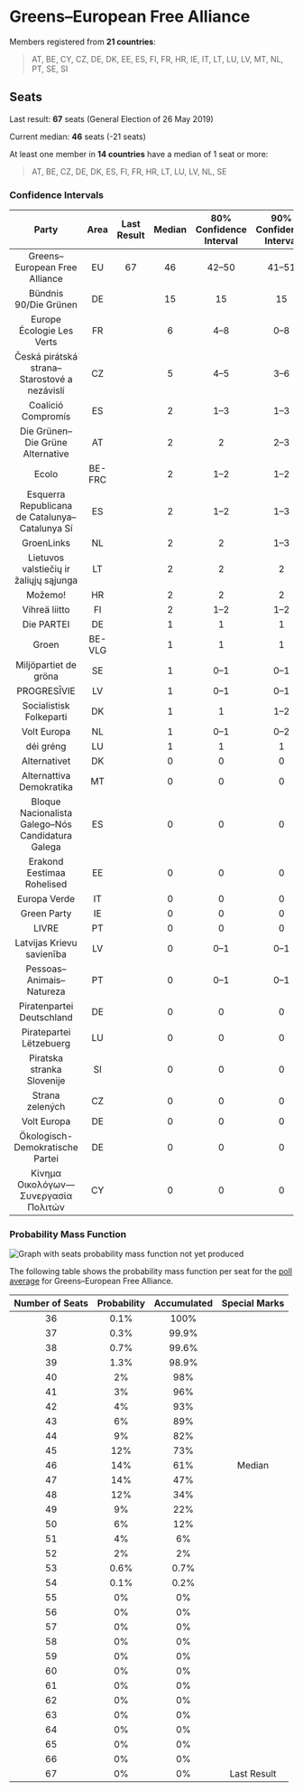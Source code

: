 # Greens–European Free Alliance

Members registered from **21 countries**:

> AT, BE, CY, CZ, DE, DK, EE, ES, FI, FR, HR, IE, IT, LT, LU, LV, MT, NL, PT, SE, SI

## Seats

Last result: **67** seats (General Election of 26 May 2019)

Current median: **46** seats (-21 seats)

At least one member in **14 countries** have a median of 1 seat or more:

> AT, BE, CZ, DE, DK, ES, FI, FR, HR, LT, LU, LV, NL, SE

### Confidence Intervals

| Party | Area | Last Result | Median | 80% Confidence Interval | 90% Confidence Interval | 95% Confidence Interval | 99% Confidence Interval |
|:-----:|:----:|:-----------:|:------:|:-----------------------:|:-----------------------:|:-----------------------:|:-----------------------:|
| Greens–European Free Alliance | EU | 67 | 46 | 42–50 | 41–51 | 40–51 | 38–53 |
| Bündnis 90/Die Grünen | DE | | 15 | 15 | 15 | 15 | 15 |
| Europe Écologie Les Verts | FR | | 6 | 4–8 | 0–8 | 0–9 | 0–9 |
| Česká pirátská strana–Starostové a nezávislí | CZ | | 5 | 4–5 | 3–6 | 3–6 | 3–6 |
| Coalició Compromís | ES | | 2 | 1–3 | 1–3 | 1–3 | 0–4 |
| Die Grünen–Die Grüne Alternative | AT | | 2 | 2 | 2–3 | 1–3 | 1–3 |
| Ecolo | BE-FRC | | 2 | 1–2 | 1–2 | 1–2 | 1–2 |
| Esquerra Republicana de Catalunya–Catalunya Sí | ES | | 2 | 1–2 | 1–3 | 1–3 | 1–3 |
| GroenLinks | NL | | 2 | 2 | 1–3 | 1–3 | 1–3 |
| Lietuvos valstiečių ir žaliųjų sąjunga | LT | | 2 | 2 | 2 | 2 | 2–3 |
| Možemo! | HR | | 2 | 2 | 2 | 2 | 2–3 |
| Vihreä liitto | FI | | 2 | 1–2 | 1–2 | 1–2 | 1–2 |
| Die PARTEI | DE | | 1 | 1 | 1 | 1 | 1 |
| Groen | BE-VLG | | 1 | 1 | 1 | 1 | 1 |
| Miljöpartiet de gröna | SE | | 1 | 0–1 | 0–1 | 0–1 | 0–1 |
| PROGRESĪVIE | LV | | 1 | 0–1 | 0–1 | 0–1 | 0–1 |
| Socialistisk Folkeparti | DK | | 1 | 1 | 1–2 | 1–2 | 1–2 |
| Volt Europa | NL | | 1 | 0–1 | 0–2 | 0–2 | 0–2 |
| déi gréng | LU | | 1 | 1 | 1 | 1 | 0–1 |
| Alternativet | DK | | 0 | 0 | 0 | 0 | 0 |
| Alternattiva Demokratika | MT | | 0 | 0 | 0 | 0 | 0 |
| Bloque Nacionalista Galego–Nós Candidatura Galega | ES | | 0 | 0 | 0 | 0 | 0 |
| Erakond Eestimaa Rohelised | EE | | 0 | 0 | 0 | 0 | 0 |
| Europa Verde | IT | | 0 | 0 | 0 | 0 | 0 |
| Green Party | IE | | 0 | 0 | 0 | 0 | 0 |
| LIVRE | PT | | 0 | 0 | 0 | 0 | 0 |
| Latvijas Krievu savienība | LV | | 0 | 0–1 | 0–1 | 0–1 | 0–1 |
| Pessoas–Animais–Natureza | PT | | 0 | 0–1 | 0–1 | 0–1 | 0–1 |
| Piratenpartei Deutschland | DE | | 0 | 0 | 0 | 0 | 0 |
| Piratepartei Lëtzebuerg | LU | | 0 | 0 | 0 | 0 | 0 |
| Piratska stranka Slovenije | SI | | 0 | 0 | 0 | 0 | 0 |
| Strana zelených | CZ | | 0 | 0 | 0 | 0 | 0 |
| Volt Europa | DE | | 0 | 0 | 0 | 0 | 0 |
| Ökologisch-Demokratische Partei | DE | | 0 | 0 | 0 | 0 | 0 |
| Κίνημα Οικολόγων—Συνεργασία Πολιτών | CY | | 0 | 0 | 0 | 0 | 0 |

### Probability Mass Function

![Graph with seats probability mass function not yet produced](average-2021-09-30-seats-pmf-greens–europeanfreealliance.png "Seats Probability Mass Function")

The following table shows the probability mass function per seat for the [poll average](average-2021-09-30.html) for Greens–European Free Alliance.

| Number of Seats | Probability | Accumulated | Special Marks |
|:---------------:|:-----------:|:-----------:|:-------------:|
| 36 | 0.1% | 100% |  |
| 37 | 0.3% | 99.9% |  |
| 38 | 0.7% | 99.6% |  |
| 39 | 1.3% | 98.9% |  |
| 40 | 2% | 98% |  |
| 41 | 3% | 96% |  |
| 42 | 4% | 93% |  |
| 43 | 6% | 89% |  |
| 44 | 9% | 82% |  |
| 45 | 12% | 73% |  |
| 46 | 14% | 61% | Median |
| 47 | 14% | 47% |  |
| 48 | 12% | 34% |  |
| 49 | 9% | 22% |  |
| 50 | 6% | 12% |  |
| 51 | 4% | 6% |  |
| 52 | 2% | 2% |  |
| 53 | 0.6% | 0.7% |  |
| 54 | 0.1% | 0.2% |  |
| 55 | 0% | 0% |  |
| 56 | 0% | 0% |  |
| 57 | 0% | 0% |  |
| 58 | 0% | 0% |  |
| 59 | 0% | 0% |  |
| 60 | 0% | 0% |  |
| 61 | 0% | 0% |  |
| 62 | 0% | 0% |  |
| 63 | 0% | 0% |  |
| 64 | 0% | 0% |  |
| 65 | 0% | 0% |  |
| 66 | 0% | 0% |  |
| 67 | 0% | 0% | Last Result |


